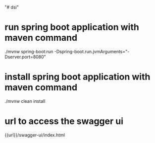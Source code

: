 "# dsi"

# run spring boot application with maven command

./mvnw spring-boot:run -Dspring-boot.run.jvmArguments="-Dserver.port=8080"

# install spring boot application with maven command

./mvnw clean install

# url to access the swagger ui
{{url}}/swagger-ui/index.html
